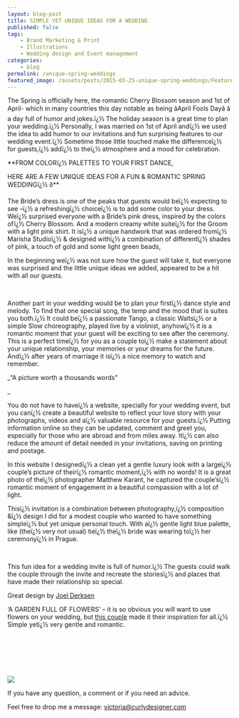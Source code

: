 ```yaml
---
layout: blog-post
title: SIMPLE YET UNIQUE IDEAS FOR A WEDDING
published: false
tags:
    - Brand Marketing & Print  
    - Illustrations
    - Wedding design and Event management
categories:
    - blog
permalink: /unique-spring-weddings
featured_image: /assets/posts/2015-03-25-unique-spring-weddings/FeatureImages_UniqWedding.jpg
---
```

The Spring is officially here, the romantic Cherry Blossom season and 1st of April- which in many countries this day notable as being âApril Fools Dayâ â a day full of humor and jokes.ï¿½ The holiday season is a great time to plan your wedding.ï¿½ Personally, I was married on 1st of April andï¿½ we used the idea to add humor to our invitations and fun surprising features to our wedding event.ï¿½ Sometime those little touched make the differenceï¿½ for guests,ï¿½ addï¿½ to theï¿½ atmosphere and a mood for celebration.

**FROM COLORï¿½ PALETTES TO YOUR FIRST DANCE,
  
HERE ARE A FEW UNIQUE IDEAS FOR A FUN & ROMANTIC SPRING WEDDINGï¿½ ð**





The Bride&#8217;s dress is one of the peaks that guests would beï¿½ expecting to see &#8211;ï¿½ a refreshingï¿½ choiceï¿½ is to add some color to your dress. Weï¿½ surprised everyone with a Bride&#8217;s pink dress, inspired by the colors ofï¿½ Cherry Blossom. And a modern creamy white suiteï¿½ for the Groom with a light pink shirt. It isï¿½ a unique handwork that was ordered fromï¿½ Marisha Studioï¿½ & designed withï¿½ a combination of differentï¿½ shades of pink, a touch of gold and some light green beads,

In the beginning weï¿½ was not sure how the guest will take it, but everyone was surprised and the little unique ideas we added, appeared to be a hit with all our guests.
  
 

&nbsp;



Another part in your wedding would be to plan your firstï¿½ dance style and melody. To find that one special song, the temp and the mood that is suites you both.ï¿½ It could beï¿½ a passionate Tango, a classic Waltsï¿½ or a simple Slow choreography, played live by a violinist, anyhowï¿½ it is a romantic moment that your guest will be exciting to see after the ceremony. This is a perfect timeï¿½ for you as a couple toï¿½ make a statement about your unique relationship, your memories or your dreams for the future. Andï¿½ after years of marriage it isï¿½ a nice memory to watch and remember.



_&#8220;A picture worth a thousands words&#8221;
  
_ 
  
You do not have to haveï¿½ a website, specially for your wedding event, but you canï¿½ create a beautiful website to reflect your love story with your photographs, videos and aï¿½ valuable resource for your guests.ï¿½ Putting information online so they can be updated, comment and greet you, especially for those who are abroad and from miles away. Itï¿½ can also reduce the amount of detail needed in your invitations, saving on printing and postage.

In this website I designedï¿½ a clean yet a gentle luxury look with a largeï¿½ couple&#8217;s picture of theirï¿½ romantic moment,ï¿½ with no words! It is a great photo of theï¿½ photographer Matthew Karant, he captured the couple&#8217;sï¿½ romantic moment of engagement in a beautiful compassion with a lot of light.



Thisï¿½ invitation is a combination between photography,ï¿½ composition &ï¿½ design I did for a modest couple who wanted to have something simpleï¿½ but yet unique personal touch. With aï¿½ gentle light blue palette, like (theï¿½ very not usual) tieï¿½ theï¿½ bride was wearing toï¿½ her ceremonyï¿½ in Prague.

[][1]

&nbsp;

This fun idea for a wedding invite is full of humor.ï¿½ The guests could walk the couple through the invite and recreate the storiesï¿½ and places that have made their relationship so special.
  
Great design by [Joel Derksen][2]





&#8216;A GARDEN FULL OF FLOWERS&#8217; &#8211; it is so obvious you will want to use flowers on your wedding, but [this couple][3] made it their inspiration for all.ï¿½ Simple yetï¿½ very gentle and romantic.





&nbsp;





&nbsp;

&nbsp;


[![](/assets/posts/2013-05-06-invitations-stationary-design/From-The-evnt.jpg)](#)


If you have any question, a comment or if you need an advice.
  
Feel free to drop me a message: victoria@curlydesigner.com

 [1]: https://www.facebook.com/media/set/?set=a.736974703084372.1073741828.496413063807205&type=3
 [2]: https://www.behance.net/gallery/9921055/Wedding-Invites-Alex-Alicia
 [3]: http://southernweddings.com/2014/11/13/southern-weddings-v7-full-bloom/